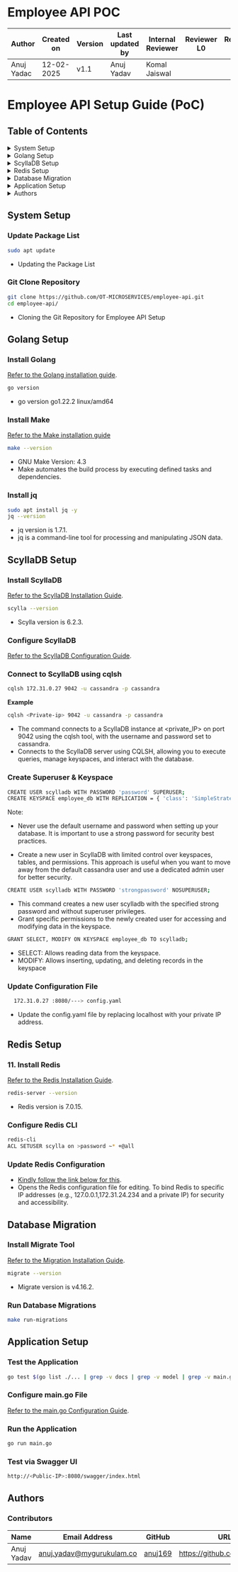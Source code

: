 # Employee API POC


| **Author** | **Created on** | **Version** | **Last updated by**|**Internal Reviewer** |**Reviewer L0** |**Reviewer L1** |**Reviewer L2** |
|------------|---------------------------|-------------|---------------------|-------------|-------------|-------------|-------------|
| Anuj Yadac|   12-02-2025             | v1.1          | Anuj Yadav      |  Komal Jaiswal |  |   |      |

# Employee API Setup Guide (PoC)

## **Table of Contents**

<details>
  <summary>System Setup</summary>

  - [ Update Package List](#1-update-package-list)
  - [ Git Clone Repository](#2-git-clone-repository)

</details>

<details>
  <summary>Golang Setup</summary>

  - [ Install Golang](#3-install-golang)
  - [ Install Make](#4-install-make)
  - [ Install jq](#5-install-jq)

</details>

<details>
  <summary>ScyllaDB Setup</summary>

  - [ Install ScyllaDB](#6-install-scylladb)
  - [ Configure ScyllaDB](#7-configure-scylladb)
  - [ Connect to ScyllaDB using cqlsh](#8-connect-to-scylladb-using-cqlsh)
  - [ Create Superuser & Keyspace](#9-create-superuser--keyspace)
  - [ Update Configuration File](#10-update-configuration-file)

</details>

<details>
  <summary>Redis Setup</summary>

  - [ Install Redis](#11-install-redis)
  - [ Configure Redis CLI](#12-configure-redis-cli)
  - [ Update Redis Configuration](#13-update-redis-configuration)

</details>

<details>
  <summary>Database Migration</summary>

  - [ Install Migrate Tool](#14-install-migrate-tool)
  - [ Run Database Migrations](#15-run-database-migrations)

</details>

<details>
  <summary>Application Setup</summary>

  - [ Test the Application](#16-test-the-application)
  - [ Configure main.go File](#17-configure-maingo-file)
  - [ Run the Application](#18-run-the-application)
  - [ Test via Swagger UI](#19-test-via-swagger-ui)

</details>

<details>
  <summary>Authors</summary>

  - [ Contributors](#20-contributors)

</details>

## System Setup

###  Update Package List
```bash
sudo apt update
```
- Updating the Package List

###  Git Clone Repository
```bash
git clone https://github.com/OT-MICROSERVICES/employee-api.git
cd employee-api/
```
- Cloning the Git Repository for Employee API Setup

## Golang Setup

###  Install Golang
[Refer to the Golang installation guide](https://github.com/snaatak-Zero-Downtime-Crew/Documentation/tree/Anuj-SCRUM-6/Common/Software/Golang/Installation).
```bash
go version
```
- go version go1.22.2 linux/amd64

###  Install Make
 [Refer to the Make installation guide](https://github.com/snaatak-Zero-Downtime-Crew/Documentation/tree/Nikita-SCRUM-8/Common/Software/Make/Installation%20)
 
```bash
make --version
```
- GNU Make Version: 4.3
- Make automates the build process by executing defined tasks and dependencies.

###  Install jq
```bash
sudo apt install jq -y
jq --version
```
- jq version is 1.7.1.
- jq is a command-line tool for processing and manipulating JSON data.

## ScyllaDB Setup

###  Install ScyllaDB
[Refer to the ScyllaDB Installation Guide](https://github.com/snaatak-Zero-Downtime-Crew/Documentation/tree/Rohit-SCRUM-16/OT%20MS%20Understanding/Database/ScyllaDB/POC).
```bash
scylla --version
```
- Scylla version is 6.2.3.

###  Configure ScyllaDB
[Refer to the ScyllaDB Configuration Guide](https://github.com/snaatak-Zero-Downtime-Crew/Documentation/tree/0f733ece2fe86ac7ecc0bb83937310b5698e63fa/Common/Software/ScyllaDB/Configuration).

###  Connect to ScyllaDB using cqlsh
```bash
cqlsh 172.31.0.27 9042 -u cassandra -p cassandra
```
**Example**
```bash
cqlsh <Private-ip> 9042 -u cassandra -p cassandra
```
- The command connects to a ScyllaDB instance at <private_IP> on port 9042 using the cqlsh tool, with the username and password set to cassandra.
- Connects to the ScyllaDB server using CQLSH, allowing you to execute queries, manage keyspaces, and interact with the database.


###  Create Superuser & Keyspace
```bash
CREATE USER scylladb WITH PASSWORD 'password' SUPERUSER;
CREATE KEYSPACE employee_db WITH REPLICATION = { 'class': 'SimpleStrategy', 'replication_factor': 1 };
```
Note:
- Never use the default username and password when setting up your database. It is important to use a strong password for security best 
  practices.

- Create a new user in ScyllaDB with limited control over keyspaces, tables, and permissions. This approach is useful when you want to move 
  away from the default cassandra user and use a dedicated admin user for better security.


```bash
CREATE USER scylladb WITH PASSWORD 'strongpassword' NOSUPERUSER;
```

- This command creates a new user scylladb with the specified strong password and without superuser privileges.
- Grant specific permissions to the newly created user for accessing and modifying data in the keyspace.


```bash
GRANT SELECT, MODIFY ON KEYSPACE employee_db TO scylladb;
```
- SELECT: Allows reading data from the keyspace.
- MODIFY: Allows inserting, updating, and deleting records in the keyspace




###  Update Configuration File
```bash
  172.31.0.27 :8080/---> config.yaml
```
- Update the config.yaml file by replacing localhost with your private IP address.

## Redis Setup

### 11. Install Redis
[Refer to the Redis Installation Guide](https://github.com/snaatak-Zero-Downtime-Crew/Documentation/blob/Mohit-SCRUM-12/Common/Software/Redis/Installation/README.md).
```bash
redis-server --version
```
- Redis version is 7.0.15.

###  Configure Redis CLI
```bash
redis-cli
ACL SETUSER scylla on >password ~* +@all
```
###  Update Redis Configuration

- [Kindly follow the link below for this](https://github.com/snaatak-Zero-Downtime-Crew/Documentation/tree/Mohit-SCRUM-12/Common/Software/Redis/Configuration).
- Opens the Redis configuration file for editing. To bind Redis to specific IP addresses (e.g., 127.0.0.1,172.31.24.234 and a private IP) for security and accessibility.

## Database Migration

###  Install Migrate Tool
[Refer to the Migration Installation Guide](https://github.com/snaatak-Zero-Downtime-Crew/Documentation/blob/Nikita-SCRUM-8/Common/Software/Migration/Installation/README.md).
```bash
migrate --version
```
- Migrate version is v4.16.2.
###  Run Database Migrations
```bash
make run-migrations
```

## Application Setup

###  Test the Application
```bash
go test $(go list ./... | grep -v docs | grep -v model | grep -v main.go) -coverprofile cover.out
```

###  Configure main.go File
[Refer to the main.go Configuration Guide](https://github.com/snaatak-Zero-Downtime-Crew/Documentation/blob/Anuj-SCRUM-6/Common/Software/Golang/Configuration/README.md).

###  Run the Application
```bash
go run main.go
```

###  Test via Swagger UI
```bash
http://<Public-IP>:8080/swagger/index.html
```

## Authors

###  Contributors
| Name | Email Address | GitHub | URL |
|------|--------------|--------|-----|
| Anuj Yadav | anuj.yadav@mygurukulam.co | [anuj169](https://github.com/anuj169) | https://github.com/anuj169 |
